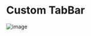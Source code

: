 # Custom TabBar
![image](https://user-images.githubusercontent.com/40352754/147866184-9faf7f03-dfce-429c-b2d8-2bc61217a810.png)
